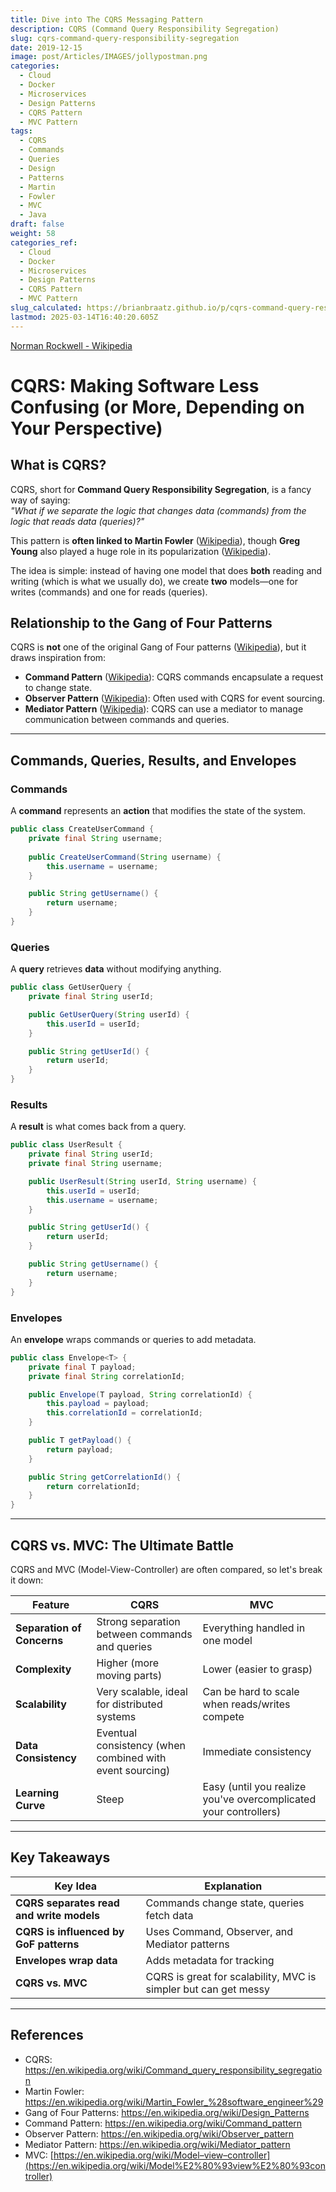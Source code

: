 ```yaml
---
title: Dive into The CQRS Messaging Pattern
description: CQRS (Command Query Responsibility Segregation)
slug: cqrs-command-query-responsibility-segregation
date: 2019-12-15
image: post/Articles/IMAGES/jollypostman.png
categories:
  - Cloud
  - Docker
  - Microservices
  - Design Patterns
  - CQRS Pattern
  - MVC Pattern
tags:
  - CQRS
  - Commands
  - Queries
  - Design
  - Patterns
  - Martin
  - Fowler
  - MVC
  - Java
draft: false
weight: 58
categories_ref:
  - Cloud
  - Docker
  - Microservices
  - Design Patterns
  - CQRS Pattern
  - MVC Pattern
slug_calculated: https://brianbraatz.github.io/p/cqrs-command-query-responsibility-segregation
lastmod: 2025-03-14T16:40:20.605Z
---
```

[Norman Rockwell - Wikipedia](https://en.wikipedia.org/wiki/Norman_Rockwell)

# CQRS: Making Software Less Confusing (or More, Depending on Your Perspective)

## What is CQRS?

CQRS, short for **Command Query Responsibility Segregation**, is a fancy way of saying:\
*"What if we separate the logic that changes data (commands) from the logic that reads data (queries)?"*

This pattern is **often linked to Martin Fowler** ([Wikipedia](https://en.wikipedia.org/wiki/Martin_Fowler_%28software_engineer%29)), though **Greg Young** also played a huge role in its popularization ([Wikipedia](https://en.wikipedia.org/wiki/Greg_Young_%28software_engineer%29)).

The idea is simple: instead of having one model that does **both** reading and writing (which is what we usually do), we create **two** models—one for writes (commands) and one for reads (queries).

## Relationship to the Gang of Four Patterns

CQRS is **not** one of the original Gang of Four patterns ([Wikipedia](https://en.wikipedia.org/wiki/Design_Patterns)), but it draws inspiration from:

* **Command Pattern** ([Wikipedia](https://en.wikipedia.org/wiki/Command_pattern)): CQRS commands encapsulate a request to change state.
* **Observer Pattern** ([Wikipedia](https://en.wikipedia.org/wiki/Observer_pattern)): Often used with CQRS for event sourcing.
* **Mediator Pattern** ([Wikipedia](https://en.wikipedia.org/wiki/Mediator_pattern)): CQRS can use a mediator to manage communication between commands and queries.

***

## Commands, Queries, Results, and Envelopes

### Commands

A **command** represents an **action** that modifies the state of the system.

```java
public class CreateUserCommand {
    private final String username;
    
    public CreateUserCommand(String username) {
        this.username = username;
    }

    public String getUsername() {
        return username;
    }
}
```

### Queries

A **query** retrieves **data** without modifying anything.

```java
public class GetUserQuery {
    private final String userId;

    public GetUserQuery(String userId) {
        this.userId = userId;
    }

    public String getUserId() {
        return userId;
    }
}
```

### Results

A **result** is what comes back from a query.

```java
public class UserResult {
    private final String userId;
    private final String username;

    public UserResult(String userId, String username) {
        this.userId = userId;
        this.username = username;
    }

    public String getUserId() {
        return userId;
    }

    public String getUsername() {
        return username;
    }
}
```

### Envelopes

An **envelope** wraps commands or queries to add metadata.

```java
public class Envelope<T> {
    private final T payload;
    private final String correlationId;

    public Envelope(T payload, String correlationId) {
        this.payload = payload;
        this.correlationId = correlationId;
    }

    public T getPayload() {
        return payload;
    }

    public String getCorrelationId() {
        return correlationId;
    }
}
```

***

## CQRS vs. MVC: The Ultimate Battle

CQRS and MVC (Model-View-Controller) are often compared, so let's break it down:

| Feature                    | CQRS                                                     | MVC                                                              |
| -------------------------- | -------------------------------------------------------- | ---------------------------------------------------------------- |
| **Separation of Concerns** | Strong separation between commands and queries           | Everything handled in one model                                  |
| **Complexity**             | Higher (more moving parts)                               | Lower (easier to grasp)                                          |
| **Scalability**            | Very scalable, ideal for distributed systems             | Can be hard to scale when reads/writes compete                   |
| **Data Consistency**       | Eventual consistency (when combined with event sourcing) | Immediate consistency                                            |
| **Learning Curve**         | Steep                                                    | Easy (until you realize you've overcomplicated your controllers) |

***

## Key Takeaways

| Key Idea                                 | Explanation                                                     |
| ---------------------------------------- | --------------------------------------------------------------- |
| **CQRS separates read and write models** | Commands change state, queries fetch data                       |
| **CQRS is influenced by GoF patterns**   | Uses Command, Observer, and Mediator patterns                   |
| **Envelopes wrap data**                  | Adds metadata for tracking                                      |
| **CQRS vs. MVC**                         | CQRS is great for scalability, MVC is simpler but can get messy |

***

## References

* CQRS: <https://en.wikipedia.org/wiki/Command_query_responsibility_segregation>
* Martin Fowler: <https://en.wikipedia.org/wiki/Martin_Fowler_%28software_engineer%29>
* Gang of Four Patterns: <https://en.wikipedia.org/wiki/Design_Patterns>
* Command Pattern: <https://en.wikipedia.org/wiki/Command_pattern>
* Observer Pattern: <https://en.wikipedia.org/wiki/Observer_pattern>
* Mediator Pattern: <https://en.wikipedia.org/wiki/Mediator_pattern>
* MVC: [https://en.wikipedia.org/wiki/Model–view–controller](https://en.wikipedia.org/wiki/Model%E2%80%93view%E2%80%93controller)
